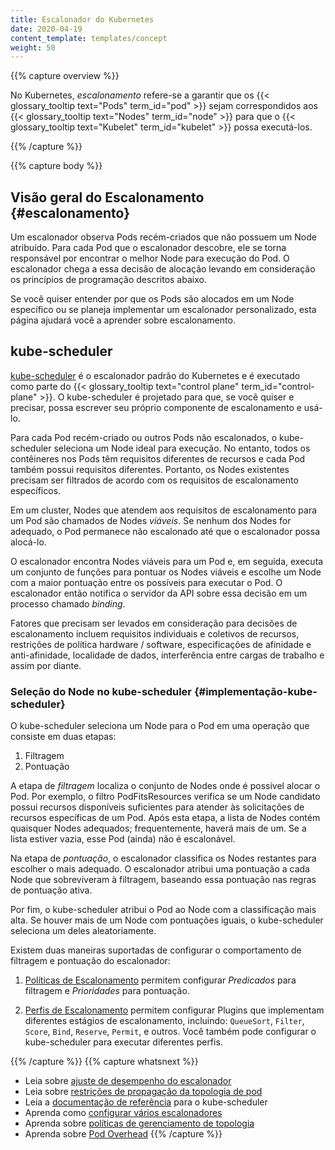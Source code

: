 ```yaml
---
title: Escalonador do Kubernetes
date: 2020-04-19
content_template: templates/concept
weight: 50
---
```


{{% capture overview %}}

No Kubernetes, _escalonamento_ refere-se a garantir que os {{< glossary_tooltip text="Pods" term_id="pod" >}}
sejam correspondidos aos {{< glossary_tooltip text="Nodes" term_id="node" >}} para que o
{{< glossary_tooltip text="Kubelet" term_id="kubelet" >}} possa executá-los.

{{% /capture %}}

{{% capture body %}}

## Visão geral do Escalonamento {#escalonamento}

Um escalonador observa Pods recém-criados que não possuem um Node atribuído. 
Para cada Pod que o escalonador descobre, ele se torna responsável por 
encontrar o melhor Node para execução do Pod. O escalonador chega a essa decisão de alocação levando em consideração os princípios de programação descritos abaixo.

Se você quiser entender por que os Pods são alocados em um Node específico 
ou se planeja implementar um escalonador personalizado, esta página ajudará você a 
aprender sobre escalonamento.

## kube-scheduler

[kube-scheduler](https://kubernetes.io/docs/reference/command-line-tools-reference/kube-scheduler/)
é o escalonador padrão do Kubernetes e é executado como parte do 
{{< glossary_tooltip text="control plane" term_id="control-plane" >}}.
O kube-scheduler é projetado para que, se você quiser e precisar, possa
escrever seu próprio componente de escalonamento e usá-lo.

Para cada Pod recém-criado ou outros Pods não escalonados, o kube-scheduler 
seleciona um Node ideal para execução. No entanto, todos os contêineres nos Pods 
têm requisitos diferentes de recursos e cada Pod também possui requisitos diferentes. 
Portanto, os Nodes existentes precisam ser filtrados de acordo com os requisitos de 
escalonamento específicos.

Em um cluster, Nodes que atendem aos requisitos de escalonamento para um Pod
são chamados de Nodes _viáveis_. Se nenhum dos Nodes for adequado, o Pod
permanece não escalonado até que o escalonador possa alocá-lo.

O escalonador encontra Nodes viáveis para um Pod e, em seguida, executa um conjunto de
funções para pontuar os Nodes viáveis e escolhe um Node com a maior
pontuação entre os possíveis para executar o Pod. O escalonador então notifica
o servidor da API sobre essa decisão em um processo chamado _binding_.

Fatores que precisam ser levados em consideração para decisões de escalonamento incluem
requisitos individuais e coletivos de recursos,
restrições de política hardware / software, especificações de afinidade e anti-afinidade,
localidade de dados, interferência entre cargas de trabalho e assim por diante.

### Seleção do Node no kube-scheduler {#implementação-kube-scheduler}

O kube-scheduler seleciona um Node para o Pod em uma operação que consiste em duas etapas:

1. Filtragem
1. Pontuação

A etapa de _filtragem_ localiza o conjunto de Nodes onde é possível
alocar o Pod. Por exemplo, o filtro PodFitsResources verifica se um Node 
candidato possui recursos disponíveis suficientes para atender às solicitações 
de recursos específicas de um Pod. Após esta etapa, a lista de Nodes contém 
quaisquer Nodes adequados; frequentemente, haverá mais de um. Se a lista estiver vazia, 
esse Pod (ainda) não é escalonável.

Na etapa de _pontuação_, o escalonador classifica os Nodes restantes para escolher
o mais adequado. O escalonador atribui uma pontuação a cada Node
que sobreviveram à filtragem, baseando essa pontuação nas regras de pontuação ativa.

Por fim, o kube-scheduler atribui o Pod ao Node com a classificação mais alta.
Se houver mais de um Node com pontuações iguais, o kube-scheduler seleciona
um deles aleatoriamente.

Existem duas maneiras suportadas de configurar o comportamento de filtragem e pontuação
do escalonador:

1. [Políticas de Escalonamento](/docs/reference/scheduling/policies) permitem configurar _Predicados_ para filtragem e _Prioridades_ para pontuação.

1. [Perfis de Escalonamento](/docs/reference/scheduling/profiles) permitem configurar Plugins que implementam diferentes estágios de escalonamento, incluindo: `QueueSort`, `Filter`, `Score`, `Bind`, `Reserve`, `Permit`, e outros. Você também pode configurar o kube-scheduler para executar diferentes perfis.

{{% /capture %}}
{{% capture whatsnext %}}
* Leia sobre [ajuste de desempenho do escalonador](/docs/concepts/scheduling/scheduler-perf-tuning/)
* Leia sobre [restrições de propagação da topologia de pod](/docs/concepts/workloads/pods/pod-topology-spread-constraints/)
* Leia a [documentação de referência](/docs/reference/command-line-tools-reference/kube-scheduler/) para o kube-scheduler
* Aprenda como [configurar vários escalonadores](/docs/tasks/administer-cluster/configure-multiple-schedulers/)
* Aprenda sobre [políticas de gerenciamento de topologia](/docs/tasks/administer-cluster/topology-manager/)
* Aprenda sobre [Pod Overhead](/docs/concepts/configuration/pod-overhead/)
{{% /capture %}}
